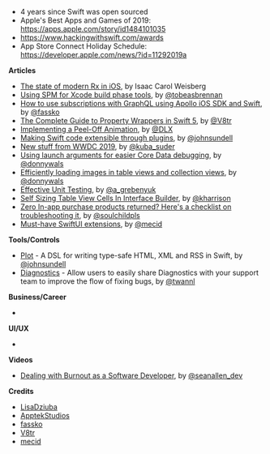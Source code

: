 - 4 years since Swift was open sourced
- Apple's Best Apps and Games of 2019: https://apps.apple.com/story/id1484101035
- https://www.hackingwithswift.com/awards
- App Store Connect Holiday Schedule: https://developer.apple.com/news/?id=11292019a

**Articles**

* [The state of modern Rx in iOS](https://medium.com/flawless-app-stories/rxflaws-state-of-modern-rx-in-ios-1ff2cae75fa3), by Isaac Carol Weisberg
* [Using SPM for Xcode build phase tools](https://blog.apptekstudios.com/2019/12/spm-xcode-build-tools/), by [@tobeasbrennan](https://twitter.com/tobeasbrennan)
* [How to use subscriptions with GraphQL using Apollo iOS SDK and Swift](https://kristaps.me/graphql-subscriptions/), by [@fassko](https://twitter.com/fassko)
* [The Complete Guide to Property Wrappers in Swift 5](https://www.vadimbulavin.com/swift-5-property-wrappers/), by [@V8tr](https://twitter.com/V8tr)
* [Implementing a Peel-Off Animation](https://robb.is/working-on/a-peel-off-animation), by [@DLX](https://twitter.com/dlx)
* [Making Swift code extensible through plugins](https://www.swiftbysundell.com/articles/making-swift-code-extensible-through-plugins/), by [@johnsundell](https://twitter.com/johnsundell)
* [New stuff from WWDC 2019](https://mackuba.eu/2019/12/03/new-stuff-from-wwdc-2019/), by [@kuba_suder](https://twitter.com/kuba_suder)
* [Using launch arguments for easier Core Data debugging](https://www.donnywals.com/using-launch-arguments-for-easier-core-data-debugging/), by [@donnywals](https://twitter.com/donnywals)
* [Efficiently loading images in table views and collection views](https://www.donnywals.com/efficiently-loading-images-in-table-views-and-collection-views/), by [@donnywals](https://twitter.com/donnywals)
* [Effective Unit Testing](https://kean.github.io/post/unit-testing), by [@a_grebenyuk](https://twitter.com/a_grebenyuk)
* [Self Sizing Table View Cells In Interface Builder](https://useyourloaf.com/blog/self-sizing-table-view-cells-in-interface-builder/), by [@kharrison](https://twitter.com/kharrison)
* [Zero In-app purchase products returned? Here's a checklist on troubleshooting it](https://fluffy.es/zero-iap-products-checklist/), by [@soulchildpls](https://twitter.com/soulchildpls)
* [Must-have SwiftUI extensions](https://swiftwithmajid.com/2019/12/04/must-have-swiftui-extensions/), by [@mecid](https://twitter.com/mecid)

**Tools/Controls**

* [Plot](https://github.com/JohnSundell/Plot) - A DSL for writing type-safe HTML, XML and RSS in Swift, by [@johnsundell](https://twitter.com/johnsundell)
* [Diagnostics](https://github.com/wetransfer/diagnostics) - Allow users to easily share Diagnostics with your support team to improve the flow of fixing bugs, by [@twannl](https://twitter.com/twannl)

**Business/Career**

* 

**UI/UX**

* 

**Videos**

* [Dealing with Burnout as a Software Developer](https://www.youtube.com/watch?v=WkIAXsbNrFk), by [@seanallen_dev](https://twitter.com/seanallen_dev)

**Credits**

* [LisaDziuba](https://github.com/lisadziuba)
* [ApptekStudios](https://github.com/apptekstudios)
* [fassko](https://github.com/fassko)
* [V8tr](https://github.com/V8tr)
* [mecid](https://github.com/mecid)
